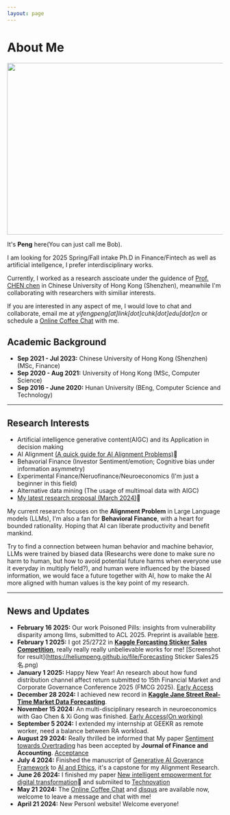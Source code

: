 ```yaml
---
layout: page
---
```


# About Me

<img src="https://heliumpeng.github.io/images/主页个人照.jpg" class="floatpic" width="600" height="400">

It's **Peng** here(You can just call me Bob).

I am looking for 2025 Spring/Fall intake Ph.D in Finance/Fintech as well as artificial intellgence, I prefer interdisciplinary works. 

Currently, I worked as a research asscioate under the guidence of [Prof. CHEN chen](https://myweb.cuhk.edu.cn/chenchen2020) in Chinese University of Hong Kong (Shenzhen), meanwhile I'm collaborating with researchers with similiar interests.

If you are interested in any aspect of me, I would love to chat and collaborate, email me at *yifengpeng[at]link[dot]cuhk[dot]edu[dot]cn* or schedule a [Online Coffee Chat](https://calendly.com/heliumbob/how-about-an-online-coffee-with-helium) with me.

## Academic Background

- **Sep 2021 - Jul 2023:** Chinese University of Hong Kong (Shenzhen) (MSc, Finance)
- **Sep 2020 - Aug 2021:** University of Hong Kong (MSc, Computer Science)
- **Sep 2016 - June 2020:** Hunan University (BEng, Computer Science and Technology)

---

## Research Interests

- Artificial intelligence generative content(AIGC) and its Application in decision making
- AI Alignment [(A quick guide for AI Alignment Problems)](https://alignmentsurvey.com/)🔗
- Behavorial Finance (Investor Sentiment/emotion; Cognitive bias under information asymmetry)
- Experimental Finance/Neruofinance/Neuroeconomics (I'm just a beginner in this field)
- Alternative data mining (The usage of multimoal data with AIGC)
- [My latest research proposal (March 2024)](https://heliumpeng.github.io/file/Peng-RP-2024.3.pdf)🔗

My current research focuses on the **Alignment Problem** in Large Language models (LLMs), I'm also a fan for **Behavioral Finance**, with a heart for bounded rationality. Hoping that AI can liberate productivity and benefit mankind.

Try to find a connection between human behavior and machine behavior, LLMs were trained by biased data (Researchs were done to make sure no harm to human, but how to avoid potential future harms when everyone use it everyday in multiply field?), and human were influenced by the biased information, we would face a future together with AI, how to make the AI more aligned with human values is the key point of my research.

---

## News and Updates
- **February 16 2025:** Our work Poisoned Pills: insights from vulnerability disparity among llms, submitted to ACL 2025. Preprint is available [here](https://arxiv.org/abs/2502.12001).
- **February 1 2025:** I got 25/2722 in [**Kaggle Forcasting Sticker Sales Competition**](https://www.kaggle.com/competitions/playground-series-s5e1), really really really unbelievable works for me! [Screenshot for result](https://heliumpeng.github.io/file/Forecasting Sticker Sales25名.png)
- **January 1 2025:** Happy New Year! An research about how fund distribution channel affect return submitted to 15th Financial Market and Corporate Governance Conference 2025 (FMCG 2025). [Early Access](https://papers.ssrn.com/sol3/papers.cfm?abstract_id=5091895)
- **December 28 2024:** I achieved new record in [**Kaggle Jane Street Real-Time Market Data Forecasting**](https://heliumpeng.github.io/file/JaneStreet%E7%AB%9E%E8%B5%9B%E9%93%B6%E7%89%8C119%E5%90%8D.png).
- **November 15 2024:** An multi-disciplinary research in neuroeconomics with Gao Chen & Xi Gong was finished. [Early Access(On working)](https://papers.ssrn.com/sol3/papers.cfm?abstract_id=5037677)
- **September 5 2024:** I extended my internship at GEEKR as remote worker, need a balance between RA workload.
- **August 29 2024:** Really thrilled be informed that My paper [Sentiment towards Overtrading](https://arxiv.org/abs/2404.12001) has been accepted by **Journal of Finance and Accounting**. [Acceptance](https://heliumpeng.github.io/file/Acceptance_Letter_1711489[22268].pdf)
- **July 4 2024:** Finished the manuscript of [Generative AI Goverance Framework](https://papers.ssrn.com/sol3/papers.cfm?abstract_id=4885346) to [AI and Ethics](https://link.springer.com/journal/43681), it's a capstone for my Alignment Research.
- **June 26 2024:** I finished my paper [New intelligent empowerment for digital transformation](https://papers.ssrn.com/sol3/papers.cfm?abstract_id=4877072)🔗 and submiited to [Technovation](https://www.sciencedirect.com/journal/technovation)
- **May 21 2024:** The [Online Coffee Chat](https://calendly.com/heliumbob/how-about-an-online-coffee-with-helium) and [disqus](https://heliumpeng.github.io/blogs/) are available now, welcome to leave a message and chat with me!
- **April 21 2024:** New Personl website! Welcome everyone!
